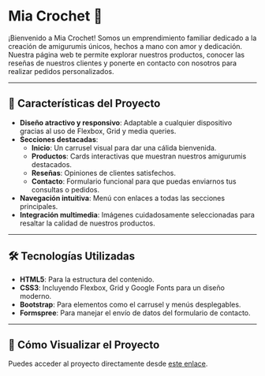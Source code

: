 # Mia Crochet 🧶

¡Bienvenido a Mia Crochet! Somos un emprendimiento familiar dedicado a la creación de amigurumis únicos, hechos a mano con amor y dedicación. Nuestra página web te permite explorar nuestros productos, conocer las reseñas de nuestros clientes y ponerte en contacto con nosotros para realizar pedidos personalizados.

---

## 🌟 Características del Proyecto

- **Diseño atractivo y responsivo**: Adaptable a cualquier dispositivo gracias al uso de Flexbox, Grid y media queries.
- **Secciones destacadas**:
  - **Inicio**: Un carrusel visual para dar una cálida bienvenida.
  - **Productos**: Cards interactivas que muestran nuestros amigurumis destacados.
  - **Reseñas**: Opiniones de clientes satisfechos.
  - **Contacto**: Formulario funcional para que puedas enviarnos tus consultas o pedidos.
- **Navegación intuitiva**: Menú con enlaces a todas las secciones principales.
- **Integración multimedia**: Imágenes cuidadosamente seleccionadas para resaltar la calidad de nuestros productos.

---

## 🛠️ Tecnologías Utilizadas

- **HTML5**: Para la estructura del contenido.
- **CSS3**: Incluyendo Flexbox, Grid y Google Fonts para un diseño moderno.
- **Bootstrap**: Para elementos como el carrusel y menús desplegables.
- **Formspree**: Para manejar el envío de datos del formulario de contacto.

---

## 🚀 Cómo Visualizar el Proyecto

Puedes acceder al proyecto directamente desde <a href="https://www.ejemplo.com" target="_blank">este enlace</a>. 
